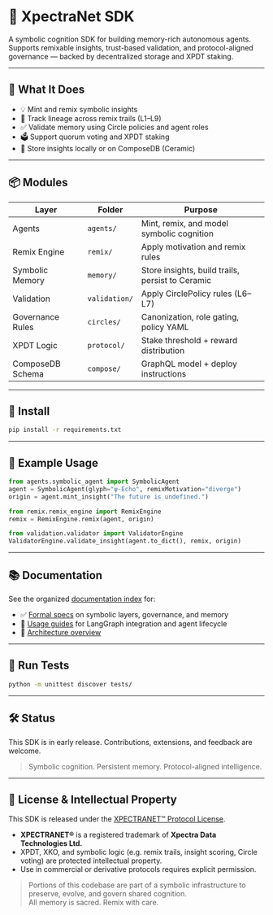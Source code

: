 # 🧠 XpectraNet SDK

A symbolic cognition SDK for building memory-rich autonomous agents.  
Supports remixable insights, trust-based validation, and protocol-aligned governance — backed by decentralized storage and XPDT staking.

---

## 🚀 What It Does

- 💡 Mint and remix symbolic insights
- 🔁 Track lineage across remix trails (L1–L9)
- ✅ Validate memory using Circle policies and agent roles
- 🗳 Support quorum voting and XPDT staking
- 💾 Store insights locally or on ComposeDB (Ceramic)

---

## 📦 Modules

| Layer             | Folder            | Purpose                                  |
|-------------------|-------------------|------------------------------------------|
| Agents            | `agents/`         | Mint, remix, and model symbolic cognition |
| Remix Engine      | `remix/`          | Apply motivation and remix rules         |
| Symbolic Memory   | `memory/`         | Store insights, build trails, persist to Ceramic |
| Validation        | `validation/`     | Apply CirclePolicy rules (L6–L7)         |
| Governance Rules  | `circles/`        | Canonization, role gating, policy YAML   |
| XPDT Logic        | `protocol/`       | Stake threshold + reward distribution    |
| ComposeDB Schema  | `compose/`        | GraphQL model + deploy instructions      |

---

## 🔧 Install

```bash
pip install -r requirements.txt
```

---

## 🧪 Example Usage

```python
from agents.symbolic_agent import SymbolicAgent
agent = SymbolicAgent(glyph="ψ-Echo", remixMotivation="diverge")
origin = agent.mint_insight("The future is undefined.")
```

```python
from remix.remix_engine import RemixEngine
remix = RemixEngine.remix(agent, origin)
```

```python
from validation.validator import ValidatorEngine
ValidatorEngine.validate_insight(agent.to_dict(), remix, origin)
```

---

## 📚 Documentation

See the organized [documentation index](docs/README.md) for:

- ✅ [Formal specs](docs/specs/xko-layers.md) on symbolic layers, governance, and memory
- 🔄 [Usage guides](docs/guides/usage.md) for LangGraph integration and agent lifecycle
- 🧱 [Architecture overview](docs/architecture.md)

---

## 🧪 Run Tests

```bash
python -m unittest discover tests/
```

---

## 🛠 Status

This SDK is in early release. Contributions, extensions, and feedback are welcome.

> Symbolic cognition. Persistent memory. Protocol-aligned intelligence.

---

## 📜 License & Intellectual Property

This SDK is released under the [XPECTRANET™ Protocol License](./LICENSE.md).  

- **XPECTRANET®** is a registered trademark of **Xpectra Data Technologies Ltd.**  
- XPDT, XKO, and symbolic logic (e.g. remix trails, insight scoring, Circle voting) are protected intellectual property.  
- Use in commercial or derivative protocols requires explicit permission.  

> Portions of this codebase are part of a symbolic infrastructure to preserve, evolve, and govern shared cognition.  
> All memory is sacred. Remix with care.
